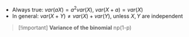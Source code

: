 - Always true: $var(aX)=a^2var(X)$, $var(X+a)=var(X)$
- In general: $var(X+Y)\neq var(X) + var(Y)$, unless $X, Y$ are independent

>[!important] **Variance of the binomial**
>np(1-p)
